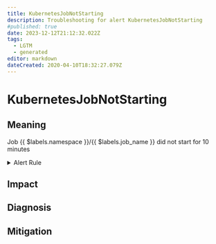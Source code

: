 ```yaml
---
title: KubernetesJobNotStarting
description: Troubleshooting for alert KubernetesJobNotStarting
#published: true
date: 2023-12-12T21:12:32.022Z
tags: 
  - LGTM
  - generated
editor: markdown
dateCreated: 2020-04-10T18:32:27.079Z
---
```


# KubernetesJobNotStarting

## Meaning
[//]: # "Short paragraph that explains what the alert means"
Job {{ $labels.namespace }}/{{ $labels.job_name }} did not start for 10 minutes

<details>
  <summary>Alert Rule</summary>

{{% rule "kubernetes/kubestate-exporter.yml" "KubernetesJobNotStarting" %}}

{{% comment %}}

```yaml
alert: KubernetesJobNotStarting
expr: kube_job_status_active == 0 and kube_job_status_failed == 0 and kube_job_status_succeeded == 0 and (time() - kube_job_status_start_time) > 600
for: 0m
labels:
    severity: warning
annotations:
    summary: Kubernetes Job not starting ({{ $labels.namespace }}/{{ $labels.job_name }})
    description: |-
        Job {{ $labels.namespace }}/{{ $labels.job_name }} did not start for 10 minutes
          VALUE = {{ $value }}
          LABELS = {{ $labels }}
    runbook: https://github.com/srerun/prometheus-alerts/blob/main/content/runbooks/kubestate-exporter/KubernetesJobNotStarting.md

```

{{% /comment %}}

</details>


## Impact
[//]: # "What could / will happen if the alert is not addressed"



## Diagnosis
[//]: # "Steps to take to identify the cause of the problem"



## Mitigation
[//]: # "The steps necessary to resolve the alert"
